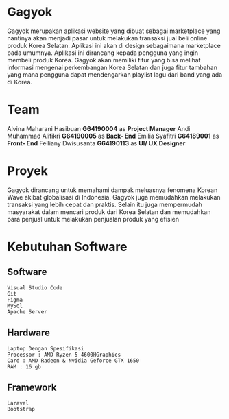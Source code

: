 # Gagyok
  Gagyok merupakan aplikasi website yang dibuat sebagai marketplace yang nantinya akan menjadi pasar untuk melakukan transaksi jual beli online produk Korea Selatan. Aplikasi ini akan di design sebagaimana marketplace pada umumnya. Aplikasi ini dirancang kepada pengguna yang ingin membeli produk Korea. Gagyok akan memiliki fitur yang bisa melihat informasi mengenai perkembangan Korea Selatan dan juga fitur tambahan yang mana pengguna dapat mendengarkan playlist lagu dari band yang ada di Korea.
  
 # Team
   Alvina Maharani Hasibuan **G64190004** as **Project Manager**
   Andi Muhammad Alifikri **G64190005** as **Back- End**
   Emilia Syafitri **G64189001** as **Front- End**
   Felliany Dwisusanta **G64190113** as **UI/ UX Designer**
 

   
# Proyek
  Gagyok dirancang untuk memahami dampak meluasnya fenomena Korean Wave akibat globalisasi di Indonesia. Gagyok juga memudahkan melakukan transaksi yang lebih cepat dan praktis. Selain itu juga mempermudah masyarakat dalam mencari produk dari Korea Selatan dan memudahkan para penjual untuk melakukan penjualan produk yang efisien

# Kebutuhan Software
  ## Software
    Visual Studio Code
    Git
    Figma
    MySql
    Apache Server
  ## Hardware
    Laptop Dengan Spesifikasi 
    Processor : AMD Ryzen 5 4600HGraphics 
    Card : AMD Radeon & Nvidia Geforce GTX 1650
    RAM : 16 gb
  ## Framework
    Laravel
    Bootstrap
